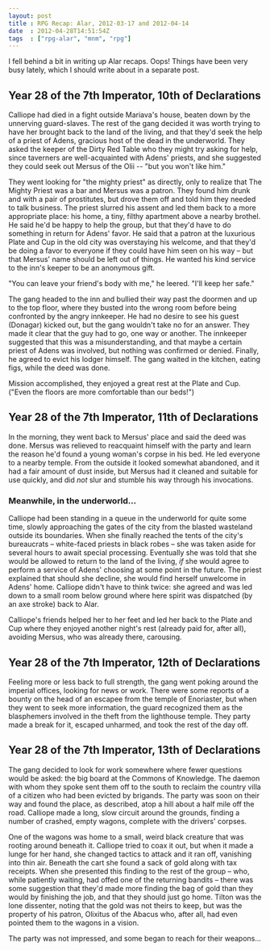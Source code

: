 ```yaml
---
layout: post
title : RPG Recap: Alar, 2012-03-17 and 2012-04-14
date  : 2012-04-28T14:51:54Z
tags  : ["rpg-alar", "mnm", "rpg"]
---
```

I fell behind a bit in writing up Alar recaps.  Oops!  Things have been very
busy lately, which I should write about in a separate post.

## Year 28 of the 7th Imperator, 10th of Declarations

Calliope had died in a fight outside Mariava's house, beaten down by the
unnerving guard-slaves.  The rest of the gang decided it was worth trying to
have her brought back to the land of the living, and that they'd seek the help
of a priest of Adens, gracious host of the dead in the underworld.  They asked
the keeper of the Dirty Red Table who they might try asking for help, since
taverners are well-acquainted with Adens' priests, and she suggested they could
seek out Mersus of the Olii -- "but you won't like him."

They went looking for "the mighty priest" as directly, only to realize that The
Mighty Priest was a bar and Mersus was a patron.  They found him drunk and with
a pair of prostitutes, but drove them off and told him they needed to talk
business.  The priest slurred his assent and led them back to a more
appropriate place: his home, a tiny, filthy apartment above a nearby brothel.
He said he'd be happy to help the group, but that they'd have to do something
in return for Adens' favor.  He said that a patron at the luxurious Plate and
Cup in the old city was overstaying his welcome, and that they'd be doing a
favor to everyone if they could have him seen on his way – but that Mersus'
name should be left out of things.  He wanted his kind service to the inn's
keeper to be an anonymous gift.

"You can leave your friend's body with me," he leered.  "I'll keep her safe."

The gang headed to the inn and bullied their way past the doormen and up to the
top floor, where they busted into the wrong room before being confronted by the
angry innkeeper.  He had no desire to see his guest (Donagar) kicked out, but the gang
wouldn't take no for an answer.  They made it clear that the guy had to go, one
way or another.  The innkeeper suggested that this was a misunderstanding, and
that maybe a certain priest of Adens was involved, but nothing was confirmed or
denied.  Finally, he agreed to evict his lodger himself.  The gang waited in
the kitchen, eating figs, while the deed was done.

Mission accomplished, they enjoyed a great rest at the Plate and Cup.  ("Even
the floors are more comfortable than our beds!")

## Year 28 of the 7th Imperator, 11th of Declarations

In the morning, they went back to Mersus' place and said the deed was done.
Mersus was relieved to reacquaint himself with the party and learn the reason
he'd found a young woman's corpse in his bed.  He led everyone to a nearby
temple.  From the outside it looked somewhat abandoned, and it had a fair
amount of dust inside, but Mersus had it cleaned and suitable for use quickly,
and did *not* slur and stumble his way through his invocations.

### Meanwhile, in the underworld…

Calliope had been standing in a queue in the underworld for quite some time,
slowly approaching the gates of the city from the blasted wasteland outside its
boundaries.  When she finally reached the tents of the city's bureaucrats –
white-faced priests in black robes – she was taken aside for several hours to
await special processing.  Eventually she was told that she would be allowed to
return to the land of the living, *if* she would agree to perform a service of
Adens' choosing at some point in the future.  The priest explained that should
she decline, she would find herself unwelcome in Adens' home.  Calliope didn't
have to think twice: she agreed and was led down to a small room below ground
where here spirit was dispatched (by an axe stroke) back to Alar.

Calliope's friends helped her to her feet and led her back to the Plate and Cup
where they enjoyed another night's rest (already paid for, after all), avoiding
Mersus, who was already there, carousing.

## Year 28 of the 7th Imperator, 12th of Declarations

Feeling more or less back to full strength, the gang went poking around the
imperial offices, looking for news or work.  There were some reports of a
bounty on the head of an escapee from the temple of Enoriaster, but when they
went to seek more information, the guard recognized them as the blasphemers
involved in the theft from the lighthouse temple.  They party made a break for
it, escaped unharmed, and took the rest of the day off.

## Year 28 of the 7th Imperator, 13th of Declarations

The gang decided to look for work somewhere where fewer questions would be
asked:  the big board at the Commons of Knowledge.  The daemon with whom they
spoke sent them off to the south to reclaim the country villa of a citizen who
had been evicted by brigands.  The party was soon on their way and found the
place, as described, atop a hill about a half mile off the road.  Calliope made
a long, slow circuit around the grounds, finding a number of crashed, empty
wagons, complete with the drivers' corpses.

One of the wagons was home to a small, weird black creature that was rooting
around beneath it.  Calliope tried to coax it out, but when it made a lunge for
her hand, she changed tactics to attack and it ran off, vanishing into thin
air.  Beneath the cart she found a sack of gold along with tax receipts.  When
she presented this finding to the rest of the group – who, while patiently
waiting, had offed one of the returning bandits – there was some suggestion
that they'd made more finding the bag of gold than they would by finishing the
job, and that they should just go home.  Tilton was the lone dissenter, noting
that the gold was not theirs to keep, but was the property of his patron,
Olixitus of the Abacus who, after all, had even pointed them to the wagons in a
vision.

The party was not impressed, and some began to reach for their weapons…

